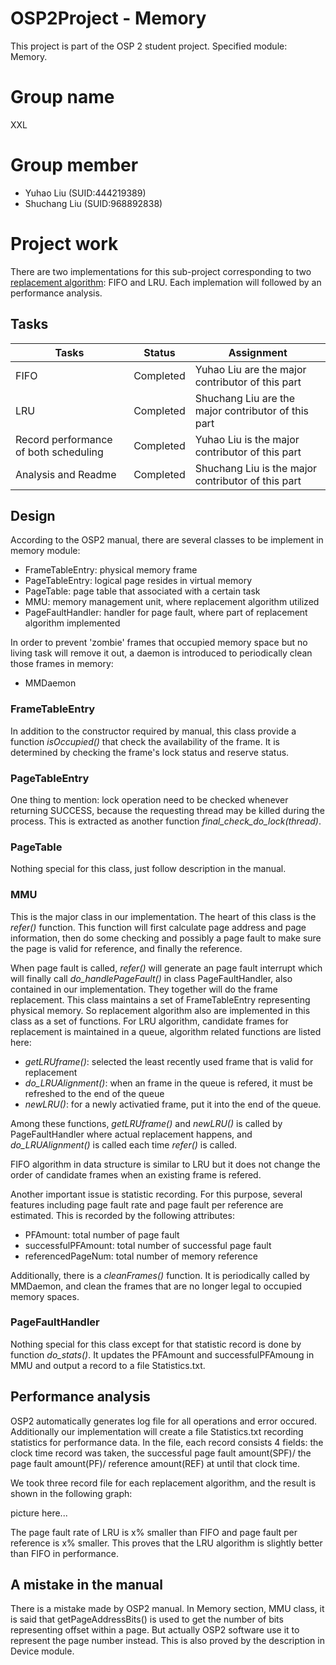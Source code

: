 # OSP2Project - Memory

This project is part of the OSP 2 student project. Specified module: Memory.

# Group name

XXL

# Group member

* Yuhao Liu (SUID:444219389)
* Shuchang Liu (SUID:968892838)

# Project work

There are two implementations for this sub-project corresponding to two [replacement algorithm](https://en.wikipedia.org/wiki/Page_replacement_algorithm): FIFO and LRU. Each implemation will followed by an performance analysis.

## Tasks

|Tasks		|Status	|Assignment	|
|-----------|-------|-----------|
|FIFO |Completed|Yuhao Liu are the major contributor of this part|
|LRU |Completed|Shuchang Liu are the major contributor of this part|
|Record performance of both scheduling	|Completed|Yuhao Liu is the major contributor of this part|
|Analysis and Readme |Completed|Shuchang Liu is the major contributor of this part|

## Design

According to the OSP2 manual, there are several classes to be implement in memory module:

* FrameTableEntry: 	physical memory frame
* PageTableEntry: 	logical page resides in virtual memory
* PageTable: 		page table that associated with a certain task
* MMU: 				memory management unit, where replacement algorithm utilized
* PageFaultHandler: handler for page fault, where part of replacement algorithm implemented

In order to prevent 'zombie' frames that occupied memory space but no living task will remove it out, a daemon is introduced to periodically clean those frames in memory:

* MMDaemon

### FrameTableEntry

In addition to the constructor required by manual, this class provide a function *isOccupied()* that check the availability of the frame. It is determined by checking the frame's lock status and reserve status.

### PageTableEntry

One thing to mention: lock operation need to be checked whenever returning SUCCESS, because the requesting thread may be killed during the process. This is extracted as another function *final_check_do_lock(thread)*.

### PageTable

Nothing special for this class, just follow description in the manual.

### MMU

This is the major class in our implementation. The heart of this class is the *refer()* function. This function will first calculate page address and page information, then do some checking and possibly a page fault to make sure the page is valid for reference, and finally the reference.

When page fault is called, *refer()* will generate an page fault interrupt which will finally call *do_handlePageFault()* in class PageFaultHandler, also contained in our implementation. They together will do the frame replacement. This class maintains a set of FrameTableEntry representing physical memory. So replacement algorithm also are implemented in this class as a set of functions. For LRU algorithm, candidate frames for replacement is maintained in a queue, algorithm related functions are listed here:

* *getLRUframe()*: selected the least recently used frame that is valid for replacement
* *do_LRUAlignment()*: when an frame in the queue is refered, it must be refreshed to the end of the queue
* *newLRU()*: for a newly activatied frame, put it into the end of the queue.

Among these functions, *getLRUframe()* and *newLRU()* is called by PageFaultHandler where actual replacement happens, and *do_LRUAlignment()* is called each time *refer()* is called. 

FIFO algorithm in data structure is similar to LRU but it does not change the order of candidate frames when an existing frame is refered.

Another important issue is statistic recording. For this purpose, several features including page fault rate and page fault per reference are estimated. This is recorded by the following attributes:

* PFAmount: total number of page fault
* successfulPFAmount: total number of successful page fault
* referencedPageNum: total number of memory reference

Additionally, there is a *cleanFrames()* function. It is periodically called by MMDaemon, and clean the frames that are no longer legal to occupied memory spaces.

### PageFaultHandler

Nothing special for this class except for that statistic record is done by function *do_stats()*. It updates the PFAmount and successfulPFAmoung in MMU and output a record to a file Statistics.txt.

## Performance analysis

OSP2 automatically generates log file for all operations and error occured. Additionally our implementation will create a file Statistics.txt recording statistics for performance data. In the file, each record consists 4 fields: the clock time record was taken, the successful page fault amount(SPF)/ the page fault amount(PF)/ reference amount(REF) at until that clock time.

We took three record file for each replacement algorithm, and the result is shown in the following graph:

picture here...

The page fault rate of LRU is x% smaller than FIFO and page fault per reference is x% smaller. This proves that the LRU algorithm is slightly better than FIFO in performance.

## A mistake in the manual

There is a mistake made by OSP2 manual. In Memory section, MMU class, it is said that getPageAddressBits() is used to get the number of bits representing offset within a page. But actually OSP2 software use it to represent the page number instead. This is also proved by the description in Device module.

